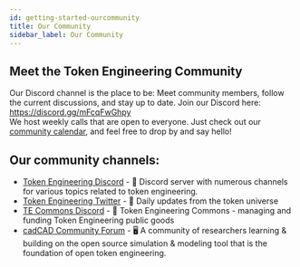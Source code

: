 ```yaml
---
id: getting-started-ourcommunity
title: Our Community
sidebar_label: Our Community
---
```


## Meet the Token Engineering Community
Our Discord channel is the place to be: Meet community members, follow the current discussions, and stay up to date.
Join our Discord here: https://discord.gg/mFcqFwGhpy  
We host weekly calls that are open to everyone. Just check out our [community calendar](https://calendar.google.com/calendar/embed?src=5mkep1ad1j860k6g7i7fr8plq0%40group.calendar.google.com&ctz=Europe%2FBerlin), and feel free to drop by and say hello!

## Our community channels:
* [Token Engineering Discord](https://discord.gg/mFcqFwGhpy) - 💬 Discord server with numerous channels for various topics related to token engineering.
* [Token Engineering Twitter](https://twitter.com/tokengineering) - 💬 Daily updates from the token universe
* [TE Commons Discord](https://discord.gg/8u7Z3ft) - 💬 Token Engineering Commons - managing and funding Token Engineering public goods
* [cadCAD Community Forum](https://community.cadcad.org/) - 🖥️ A community of researchers learning & building on the open source simulation & modeling tool that is the foundation of open token engineering.
